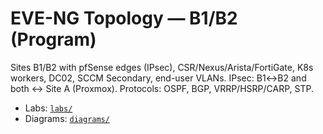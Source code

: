 # EVE-NG Topology — B1/B2 (Program)
Sites B1/B2 with pfSense edges (IPsec), CSR/Nexus/Arista/FortiGate, K8s workers, DC02, SCCM Secondary, end-user VLANs.
IPsec: B1↔B2 and both ↔ Site A (Proxmox). Protocols: OSPF, BGP, VRRP/HSRP/CARP, STP.

- Labs: [`labs/`](./labs/)
- Diagrams: [`diagrams/`](./diagrams/)
